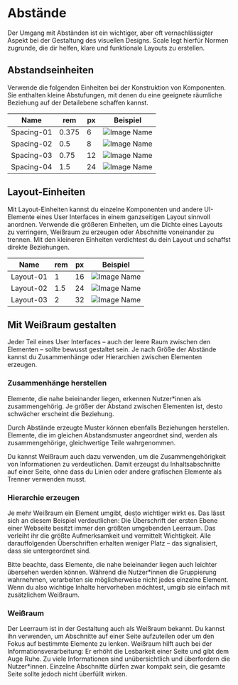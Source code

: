 # Abstände

Der Umgang mit Abständen ist ein wichtiger, aber oft vernachlässigter Aspekt bei der Gestaltung des visuellen Designs. Scale legt hierfür Normen zugrunde, die dir helfen, klare und funktionale Layouts zu erstellen.

## Abstandseinheiten

Verwende die folgenden Einheiten bei der Konstruktion von Komponenten. Sie enthalten kleine Abstufungen, mit denen du eine geeignete räumliche Beziehung auf der Detailebene schaffen kannst.

| Name       | rem   | px  | Beispiel                                |
| ---------- | ----- | --- | --------------------------------------- |
| Spacing-01 | 0.375 | 6   | ![Image Name](assets/2_guidelines/2_spacing/image-spacing06px.png) |
| Spacing-02 | 0.5   | 8   | ![Image Name](assets/2_guidelines/2_spacing/image-spacing08px.png) |
| Spacing-03 | 0.75  | 12  | ![Image Name](assets/2_guidelines/2_spacing/image-spacing12px.png) |
| Spacing-04 | 1.5   | 24  | ![Image Name](assets/2_guidelines/2_spacing/image-spacing24px.png)  |

## Layout-Einheiten

Mit Layout-Einheiten kannst du einzelne Komponenten und andere UI-Elemente eines User Interfaces in einem ganzseitigen Layout sinnvoll anordnen. Verwende die größeren Einheiten, um die Dichte eines Layouts zu verringern, Weißraum zu erzeugen oder Abschnitte voneinander zu trennen. Mit den kleineren Einheiten verdichtest du dein Layout und schaffst direkte Beziehungen.

| Name      | rem | px  | Beispiel                                |
| --------- | --- | --- | --------------------------------------- |
| Layout-01 | 1   | 16  | ![Image Name](assets/2_guidelines/2_spacing/image-spacing16px.png) |
| Layout-02 | 1.5 | 24  | ![Image Name](assets/2_guidelines/2_spacing/image-spacing24px.png) |
| Layout-03 | 2   | 32  | ![Image Name](assets/2_guidelines/2_spacing/image-spacing32px.png) |

## Mit Weißraum gestalten

Jeder Teil eines User Interfaces – auch der leere Raum zwischen den Elementen – sollte bewusst gestaltet sein. Je nach Größe der Abstände kannst du Zusammenhänge oder Hierarchien zwischen Elementen erzeugen.

### Zusammenhänge herstellen

Elemente, die nahe beieinander liegen, erkennen Nutzer*innen als zusammengehörig. Je größer der Abstand zwischen Elementen ist, desto schwächer erscheint die Beziehung. 

Durch Abstände erzeugte Muster können ebenfalls Beziehungen herstellen. Elemente, die im gleichen Abstandsmuster angeordnet sind, werden als zusammengehörige, gleichwertige Teile wahrgenommen.

Du kannst Weißraum auch dazu verwenden, um die Zusammengehörigkeit von Informationen zu verdeutlichen. Damit erzeugst du Inhaltsabschnitte auf einer Seite, ohne dass du Linien oder andere grafischen Elemente als Trenner verwenden musst.


### Hierarchie erzeugen

Je mehr Weißraum ein Element umgibt, desto wichtiger wirkt es. Das lässt sich an diesem Beispiel verdeutlichen: Die Überschrift der ersten Ebene einer Webseite besitzt immer den größten umgebenden Leerraum. Das verleiht ihr die größte Aufmerksamkeit und vermittelt Wichtigkeit. Alle darauffolgenden Überschriften erhalten weniger Platz – das signalisiert, dass sie untergeordnet sind. 

Bitte beachte, dass Elemente, die nahe beieinander liegen auch leichter übersehen werden können. Während die Nutzer*innen die Gruppierung wahrnehmen, verarbeiten sie möglicherweise nicht jedes einzelne Element. Wenn du also wichtige Inhalte hervorheben möchtest, umgib sie einfach mit zusätzlichem Weißraum.


### Weißraum

Der Leerraum ist in der Gestaltung auch als Weißraum bekannt. Du kannst ihn verwenden, um Abschnitte auf einer Seite aufzuteilen oder um den Fokus auf bestimmte Elemente zu lenken. Weißraum hilft auch bei der Informationsverarbeitung: Er erhöht die Lesbarkeit einer Seite und gibt dem Auge Ruhe. Zu viele Informationen sind unübersichtlich und überfordern die Nutzer*innen. Einzelne Abschnitte dürfen zwar kompakt sein, die gesamte Seite sollte jedoch nicht überfüllt wirken.
